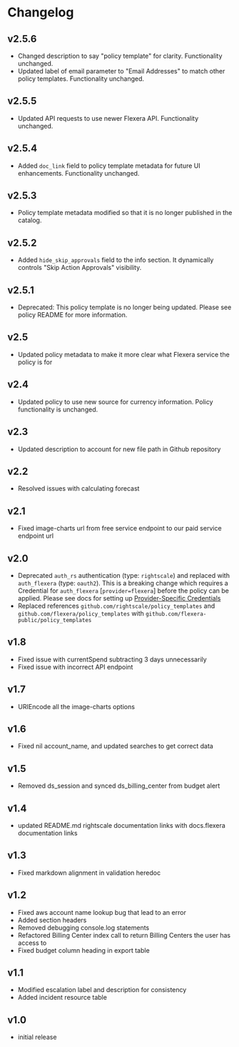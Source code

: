 # Changelog

## v2.5.6

- Changed description to say "policy template" for clarity. Functionality unchanged.
- Updated label of email parameter to "Email Addresses" to match other policy templates. Functionality unchanged.

## v2.5.5

- Updated API requests to use newer Flexera API. Functionality unchanged.

## v2.5.4

- Added `doc_link` field to policy template metadata for future UI enhancements. Functionality unchanged.

## v2.5.3

- Policy template metadata modified so that it is no longer published in the catalog.

## v2.5.2

- Added `hide_skip_approvals` field to the info section. It dynamically controls "Skip Action Approvals" visibility.

## v2.5.1

- Deprecated: This policy template is no longer being updated. Please see policy README for more information.

## v2.5

- Updated policy metadata to make it more clear what Flexera service the policy is for

## v2.4

- Updated policy to use new source for currency information. Policy functionality is unchanged.

## v2.3

- Updated description to account for new file path in Github repository

## v2.2

- Resolved issues with calculating forecast

## v2.1

- Fixed image-charts url from free service endpoint to our paid service endpoint url

## v2.0

- Deprecated `auth_rs` authentication (type: `rightscale`) and replaced with `auth_flexera` (type: `oauth2`).  This is a breaking change which requires a Credential for `auth_flexera` [`provider=flexera`] before the policy can be applied.  Please see docs for setting up [Provider-Specific Credentials](https://docs.flexera.com/flexera/EN/Automation/ProviderCredentials.htm)
- Replaced references `github.com/rightscale/policy_templates` and `github.com/flexera/policy_templates` with `github.com/flexera-public/policy_templates`

## v1.8

- Fixed issue with currentSpend subtracting 3 days unnecessarily
- Fixed issue with incorrect API endpoint

## v1.7

- URIEncode all the image-charts options

## v1.6

- Fixed nil account_name, and updated searches to get correct data

## v1.5

- Removed ds_session and synced ds_billing_center from budget alert

## v1.4

- updated README.md rightscale documentation links with docs.flexera documentation links

## v1.3

- Fixed markdown alignment in validation heredoc

## v1.2

- Fixed aws account name lookup bug that lead to an error
- Added section headers
- Removed debugging console.log statements
- Refactored Billing Center index call to return Billing Centers the user has access to
- Fixed budget column heading in export table

## v1.1

- Modified escalation label and description for consistency
- Added incident resource table

## v1.0

- initial release
